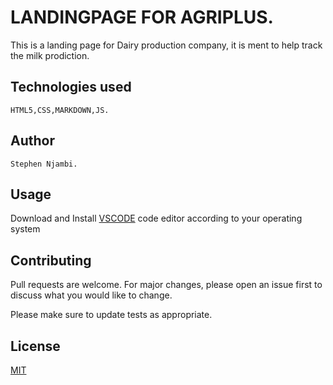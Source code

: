 # LANDINGPAGE FOR AGRIPLUS.

This is a landing page for Dairy production company, it is ment to help track the milk prodiction.

## Technologies used
    HTML5,CSS,MARKDOWN,JS.

## Author 
    Stephen Njambi.

## Usage

Download and Install [VSCODE](https://code.visualstudio.com/download) code editor according to your operating system

## Contributing
Pull requests are welcome. For major changes, please open an issue first to discuss what you would like to change.

Please make sure to update tests as appropriate.

## License
[MIT](https://choosealicense.com/licenses/mit/)